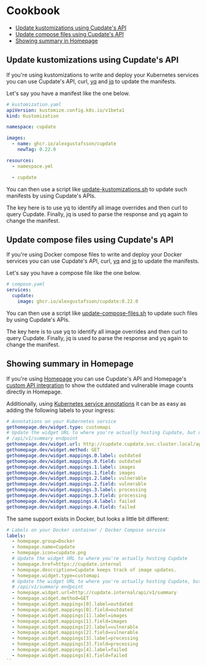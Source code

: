 # Cookbook

- [Update kustomizations using Cupdate's API](#update-kustomizations-using-cupdates-api)
- [Update compose files using Cupdate's API](#update-compose-files-using-cupdates-api)
- [Showing summary in Homepage](#showing-summary-in-homepage)

## Update kustomizations using Cupdate's API

If you're using kustomizations to write and deploy your Kubernetes services you
can use Cupdate's API, curl, [yq](https://github.com/mikefarah/yq) and
[jq](https://github.com/jqlang/jq) to update the manifests.

Let's say you have a manifest like the one below.

```yaml
# kustomization.yaml
apiVersion: kustomize.config.k8s.io/v1beta1
kind: Kustomization

namespace: cupdate

images:
  - name: ghcr.io/alexgustafsson/cupdate
    newTag: 0.22.0

resources:
  - namespace.yml

  - cupdate
```

You can then use a script like
[update-kustomizations.sh](update-kustomizations.sh) to update such manifests
by using Cupdate's APIs.

The key here is to use yq to identify all image overrides and then curl to query
Cupdate. Finally, jq is used to parse the response and yq again to change the
manifest.

## Update compose files using Cupdate's API

If you're using Docker compose files to write and deploy your Docker services
you can use Cupdate's API, curl, [yq](https://github.com/mikefarah/yq) and
[jq](https://github.com/jqlang/jq) to update the manifests.

Let's say you have a compose file like the one below.

```yaml
# compose.yaml
services:
  cupdate:
    image: ghcr.io/alexgustafsson/cupdate:0.22.0
```

You can then use a script like
[update-compose-files.sh](update-compose-files.sh) to update such files by using
Cupdate's APIs.

The key here is to use yq to identify all image overrides and then curl to query
Cupdate. Finally, jq is used to parse the response and yq again to change the
manifest.

## Showing summary in Homepage

If you're using [Homepage](https://github.com/gethomepage/homepage) you can use
Cupdate's API and Homepage's
[custom API integration](https://gethomepage.dev/widgets/services/customapi/) to
show the outdated and vulnerable image counts directly in Homepage.

Additionally, using
[Kubernetes service annotations](https://gethomepage.dev/configs/kubernetes/#services)
it can be as easy as adding the following labels to your ingress:

```yaml
# Annotations on your Kubernetes service
gethomepage.dev/widget.type: customapi
# Update the widget URL to where you're actually hosting Cupdate, but use the
# /api/v1/summary endpoint
gethomepage.dev/widget.url: http://cupdate.cupdate.svc.cluster.local/api/v1/summary
gethomepage.dev/widget.method: GET
gethomepage.dev/widget.mappings.0.label: outdated
gethomepage.dev/widget.mappings.0.field: outdated
gethomepage.dev/widget.mappings.1.label: images
gethomepage.dev/widget.mappings.1.field: images
gethomepage.dev/widget.mappings.2.label: vulnerable
gethomepage.dev/widget.mappings.2.field: vulnerable
gethomepage.dev/widget.mappings.3.label: processing
gethomepage.dev/widget.mappings.3.field: processing
gethomepage.dev/widget.mappings.4.label: failed
gethomepage.dev/widget.mappings.4.field: failed
```

The same support exists in Docker, but looks a little bit different:

```yaml
# Labels on your Docker container / Docker Compose service
labels:
  - homepage.group=Docker
  - homepage.name=Cupdate
  - homepage.icon=cupdate.png
  # Update the widget URL to where you're actually hosting Cupdate
  - homepage.href=https://cupdate.internal
  - homepage.description=Cupdate keeps track of image updates.
  - homepage.widget.type=customapi
  # Update the widget URL to where you're actually hosting Cupdate, but use the
  # /api/v1/summary endpoint
  - homepage.widget.url=http://cupdate.internal/api/v1/summary
  - homepage.widget.method=GET
  - homepage.widget.mappings[0].label=outdated
  - homepage.widget.mappings[0].field=outdated
  - homepage.widget.mappings[1].label=images
  - homepage.widget.mappings[1].field=images
  - homepage.widget.mappings[2].label=vulnerable
  - homepage.widget.mappings[2].field=vulnerable
  - homepage.widget.mappings[3].label=processing
  - homepage.widget.mappings[3].field=processing
  - homepage.widget.mappings[4].label=failed
  - homepage.widget.mappings[4].field=failed
``
```
